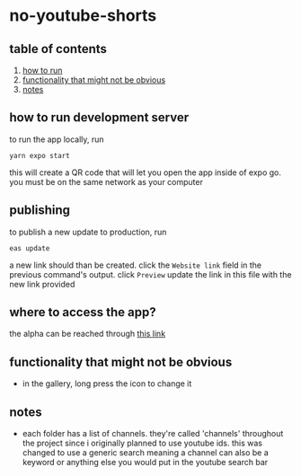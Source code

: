 # no-youtube-shorts
## table of contents
1. [how to run](#how-to-run)
2. [functionality that might not be obvious](#functionality-that-might-not-be-obvious)
3. [notes](#notes)

## how to run development server
to run the app locally, run
```
yarn expo start
```
this will create a QR code that will let you open the app inside of expo go.
you must be on the same network as your computer

## publishing
to publish a new update to production, run
```
eas update
```
a new link should than be created. click the `Website link` field in the previous command's output.
click `Preview`
update the link in this file with the new link provided

## where to access the app?
the alpha can be reached through [this link](https://expo.dev/preview/update?message=0.0.1&updateRuntimeVersion=1.0.0&createdAt=2024-04-27T14%3A47%3A43.253Z&slug=exp&projectId=6ba9eb44-b0f9-4568-aa77-741350d2a82f&group=35a23dbc-ddca-41a1-94a8-a6947ae967f5)

## functionality that might not be obvious
- in the gallery, long press the icon to change it

## notes
- each folder has a list of channels. they're called 'channels' throughout the project since i originally planned to use youtube ids. this was changed to use a generic search meaning a channel can also be a keyword or anything else you would put in the youtube search bar